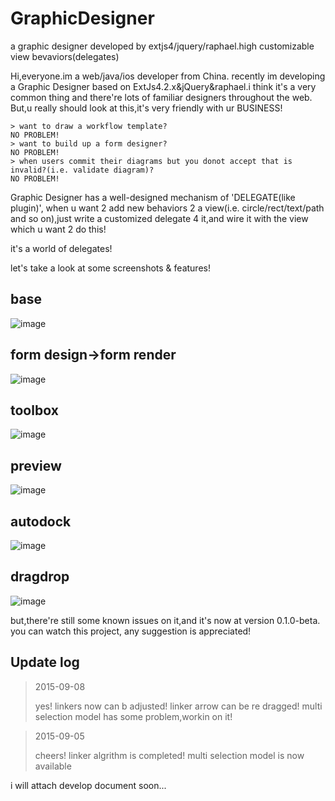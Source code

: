 GraphicDesigner
===============
a graphic designer developed by extjs4/jquery/raphael.high customizable view bevaviors(delegates)

Hi,everyone.im a web/java/ios developer from China.
recently im developing a Graphic Designer based on ExtJs4.2.x&jQuery&raphael.i think it's a very common thing and 
there're lots of familiar designers throughout the web.
But,u really should look at this,it's very friendly with ur BUSINESS!
    
	> want to draw a workflow template?
	NO PROBLEM!
	> want to build up a form designer?
	NO PROBLEM!
	> when users commit their diagrams but you donot accept that is invalid?(i.e. validate diagram)?
	NO PROBLEM!
  
Graphic Designer has a well-designed mechanism of 'DELEGATE(like plugin)',
when u want 2 add new behaviors 2 a view(i.e. circle/rect/text/path and so on),just write a customized delegate 4 it,and wire it with the view which u want 2 do this!
  
it's a world of delegates!

let's take a look at some screenshots & features!

base
---------
![image](https://raw.githubusercontent.com/dicolar/GraphicDesigner/master/base.png)

form design->form render
---------
![image](https://raw.githubusercontent.com/dicolar/GraphicDesigner/master/form-translation.png)

toolbox
---------
![image](https://raw.githubusercontent.com/dicolar/GraphicDesigner/master/toolbox.png)

preview
---------
![image](https://raw.githubusercontent.com/dicolar/GraphicDesigner/master/preview.png)

autodock
---------
![image](https://raw.githubusercontent.com/dicolar/GraphicDesigner/master/autodock.png)

dragdrop
---------
![image](https://raw.githubusercontent.com/dicolar/GraphicDesigner/master/drag-drop.png)

but,there're still some known issues on it,and it's now at version 0.1.0-beta.
you can watch this project, any suggestion is appreciated!

Update log
-----------
>2015-09-08
>
>yes! linkers now can b adjusted!
>linker arrow can be re dragged!
>multi selection model has some problem,workin on it!

>2015-09-05
>
>cheers! linker algrithm is completed!
>multi selection model is now available

i will attach develop document soon...
